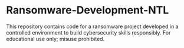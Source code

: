 # Ransomware-Development-NTL
This repository contains code for a ransomware project developed in a controlled environment to build cybersecurity skills responsibly. For educational use only; misuse prohibited.
